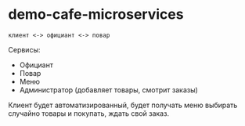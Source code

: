 # demo-cafe-microservices

```
клиент <-> официант <-> повар
```

Сервисы:

- Официант
- Повар
- Меню
- Администратор (добавляет товары, смотрит заказы)

Клиент будет автоматизированный, будет получать меню выбирать случайно товары и покупать, ждать свой заказ.

